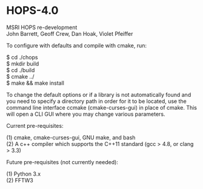 # HOPS-4.0
MSRI HOPS re-development \
John Barrett, Geoff Crew, Dan Hoak, Violet Pfeiffer

To configure with defaults and compile with cmake, run:

$ cd ./chops \
$ mkdir build \
$ cd ./build \
$ cmake ../ \
$ make && make install

To change the default options or if a library is not automatically found and you
need to specify a directory path in order for it to be located, use the command
line interface ccmake (cmake-curses-gui) in place of cmake. This will open a CLI
GUI where you may change various parameters.

Current pre-requisites:

(1) cmake, cmake-curses-gui, GNU make, and bash \
(2) A c++ compiler which supports the C++11 standard (gcc > 4.8, or clang > 3.3)

Future pre-requisites (not currently needed): 

(1) Python 3.x \
(2) FFTW3
